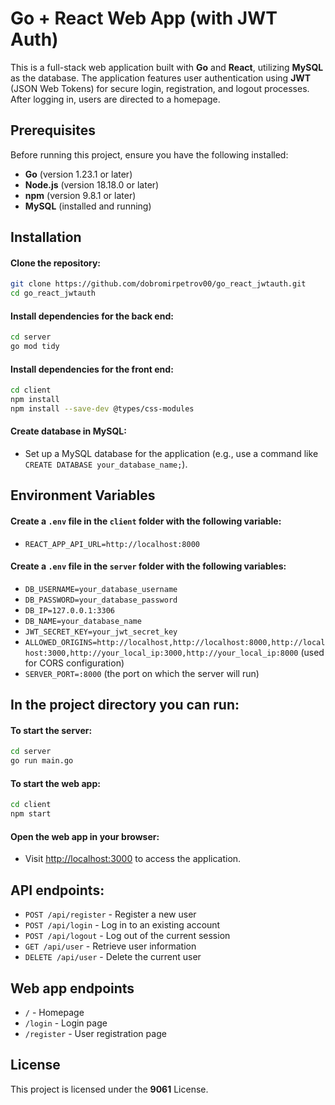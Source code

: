 
# Go + React Web App (with JWT Auth)

This is a full-stack web application built with **Go** and **React**, utilizing **MySQL** as the database. The application features user authentication using **JWT** (JSON Web Tokens) for secure login, registration, and logout processes. After logging in, users are directed to a homepage.
## Prerequisites

Before running this project, ensure you have the following installed:

- **Go** (version 1.23.1 or later)
- **Node.js** (version 18.18.0 or later)
- **npm** (version 9.8.1 or later)
- **MySQL** (installed and running)
## Installation

#### Clone the repository:
```bash
git clone https://github.com/dobromirpetrov00/go_react_jwtauth.git
cd go_react_jwtauth
```

#### Install dependencies for the back end:
```bash
cd server
go mod tidy
```

#### Install dependencies for the front end:
```bash
cd client
npm install
npm install --save-dev @types/css-modules
```
#### Create database in MySQL:
- Set up a MySQL database for the application (e.g., use a command like `CREATE DATABASE your_database_name;`).
## Environment Variables

#### Create a `.env` file in the `client` folder with the following variable:
- `REACT_APP_API_URL=http://localhost:8000`

#### Create a `.env` file in the `server` folder with the following variables:
- `DB_USERNAME=your_database_username`
- `DB_PASSWORD=your_database_password`
- `DB_IP=127.0.0.1:3306`
- `DB_NAME=your_database_name`
- `JWT_SECRET_KEY=your_jwt_secret_key`
- `ALLOWED_ORIGINS=http://localhost,http://localhost:8000,http://localhost:3000,http://your_local_ip:3000,http://your_local_ip:8000` (used for CORS configuration)
- `SERVER_PORT=:8000` (the port on which the server will run)
## In the project directory you can run:

#### To start the server:
```bash
cd server
go run main.go
```

#### To start the web app:
```bash
cd client
npm start
```

#### Open the web app in your browser:
- Visit [http://localhost:3000](http://localhost:3000) to access the application.
## API endpoints:

- `POST /api/register` - Register a new user
- `POST /api/login` - Log in to an existing account
- `POST /api/logout` - Log out of the current session
- `GET /api/user` - Retrieve user information
- `DELETE /api/user` - Delete the current user
## Web app endpoints

- `/` - Homepage
- `/login` - Login page
- `/register` - User registration page
## License

This project is licensed under the **9061** License.
